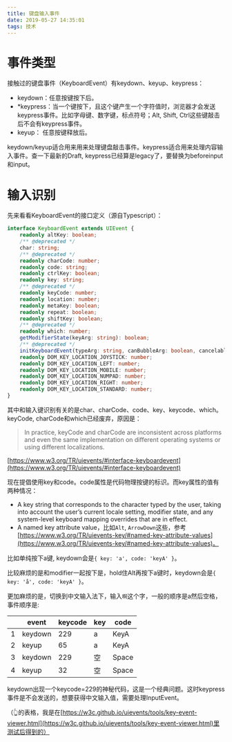 ```yaml
---
title: 键盘输入事件
date: 2019-05-27 14:35:01
tags: 技术
---
```

# 事件类型
接触过的键盘事件（KeyboardEvent）有keydown、keyup、keypress：
- keydown：任意按键按下后。
- *keypress：当一个键按下，且这个键产生一个字符值时，浏览器才会发送keypress事件。比如字母键、数字键，标点符号；Alt, Shift, Ctrl这些键敲击后不会有keypress事件。
- keyup： 任意按键释放后。

keydown/keyup适合用来用来处理键盘敲击事件。keypress适合用来处理内容输入事件。查一下最新的Draft, keypress已经算是legacy了，要替换为beforeinput和input。
# 输入识别
先来看看KeyboardEvent的接口定义（源自Typescript）：
```ts
interface KeyboardEvent extends UIEvent {
    readonly altKey: boolean;
    /** @deprecated */
    char: string;
    /** @deprecated */
    readonly charCode: number;
    readonly code: string;
    readonly ctrlKey: boolean;
    readonly key: string;
    /** @deprecated */
    readonly keyCode: number;
    readonly location: number;
    readonly metaKey: boolean;
    readonly repeat: boolean;
    readonly shiftKey: boolean;
    /** @deprecated */
    readonly which: number;
    getModifierState(keyArg: string): boolean;
    /** @deprecated */
    initKeyboardEvent(typeArg: string, canBubbleArg: boolean, cancelableArg: boolean, viewArg: Window, keyArg: string, locationArg: number, modifiersListArg: string, repeat: boolean, locale: string): void;
    readonly DOM_KEY_LOCATION_JOYSTICK: number;
    readonly DOM_KEY_LOCATION_LEFT: number;
    readonly DOM_KEY_LOCATION_MOBILE: number;
    readonly DOM_KEY_LOCATION_NUMPAD: number;
    readonly DOM_KEY_LOCATION_RIGHT: number;
    readonly DOM_KEY_LOCATION_STANDARD: number;
}
```
其中和输入键识别有关的是char、charCode、code、key、keycode、which。keyCode, charCode和which已经废弃，原因是：
> In practice, keyCode and charCode are inconsistent across platforms and even the same implementation on different operating systems or using different localizations.

[https://www.w3.org/TR/uievents/#interface-keyboardevent](https://www.w3.org/TR/uievents/#interface-keyboardevent)

现在提倡使用key和code。code属性是代码物理按键的标识。而key属性的值有两种情况：
 - A key string that corresponds to the character typed by the user, taking into account the user’s current locale setting, modifier state, and any system-level keyboard mapping overrides that are in effect.
 - A named key attribute value，比如`Alt`, `ArrowDown`这些，参考[https://www.w3.org/TR/uievents-key/#named-key-attribute-values](https://www.w3.org/TR/uievents-key/#named-key-attribute-values)。

 比如单纯按下a键, keydown会是`{ key: 'a', code: 'keyA' }`。

 比较麻烦的是和modifier一起按下是，hold住Alt再按下a键时，keydown会是`{ key: 'å', code: 'keyA' }`。

 更加麻烦的是，切换到中文输入法下，输入`啊`这个字，一般的顺序是a然后空格，事件顺序是:

|    | event   | keycode | key | code  |
|----|---------|---------|-----|-------|
| 1  | keydown | 229     | a   | KeyA  |
| 2  | keyup   | 65      | a   | KeyA  |
| 3  | keydown | 229     | 空  | Space |
| 4  | keyup   | 32      | 空  | Space |

keydown出现一个keycode=229的神秘代码，这是一个经典问题。这时keypress事件是不会发送的，想要获得中文输入值，需要处理InputEvent。

（👆的表格，我是在[https://w3c.github.io/uievents/tools/key-event-viewer.html](https://w3c.github.io/uievents/tools/key-event-viewer.html)里测试后得到的）



